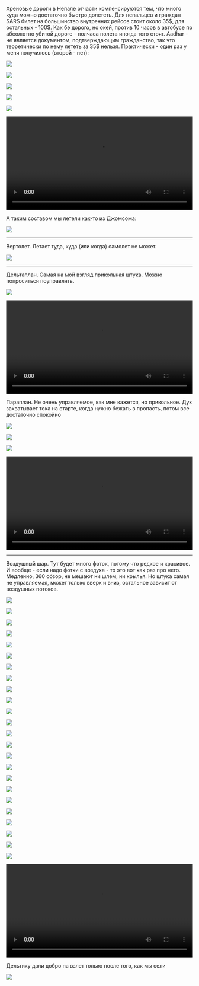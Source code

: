 [category]: <> (Travel, Nepal)
[date]: <> (2022/12/01)
[title]: <> (Непал летающий)

Хреновые дороги в Непале отчасти компенсируются тем, что много куда можно достаточно быстро долететь. Для непальцев и граждан SARS билет на большинство внутренних рейсов стоит около 35\$, для остальных - 100\$. Как бэ дорого, но окей, против 10 часов в автобусе по абсолютно убитой дороге - полчаса полета иногда того стоят. Aadhar - не является документом, подтверждающим гражданство, так что теоретически по нему лететь за 35\$ нельзя. Практически - один раз у меня получилось (второй - нет):

![](https://bafybeiewetvniwwppc2zgiolzqhadc43gafqz5vaf4zn3ghwnbzwehynxy.ipfs.flk-ipfs.xyz/1.jpg)

![](https://bafybeiewetvniwwppc2zgiolzqhadc43gafqz5vaf4zn3ghwnbzwehynxy.ipfs.flk-ipfs.xyz/2.jpeg)

![](https://bafybeiewetvniwwppc2zgiolzqhadc43gafqz5vaf4zn3ghwnbzwehynxy.ipfs.flk-ipfs.xyz/3.jpeg)

![](https://bafybeiewetvniwwppc2zgiolzqhadc43gafqz5vaf4zn3ghwnbzwehynxy.ipfs.flk-ipfs.xyz/4.jpeg)

![](https://bafybeiewetvniwwppc2zgiolzqhadc43gafqz5vaf4zn3ghwnbzwehynxy.ipfs.flk-ipfs.xyz/5.jpeg)

<video width="100%" place-items=center controls>
  <source src="https://bafybeiewetvniwwppc2zgiolzqhadc43gafqz5vaf4zn3ghwnbzwehynxy.ipfs.flk-ipfs.xyz/40.mp4" type="video/mp4">
</video>

А таким составом мы летели как-то из Джомсома:

![](https://bafybeiewetvniwwppc2zgiolzqhadc43gafqz5vaf4zn3ghwnbzwehynxy.ipfs.flk-ipfs.xyz/38.jpg)

***

Вертолет. Летает туда, куда (или когда) самолет не может. 

![](https://bafybeiewetvniwwppc2zgiolzqhadc43gafqz5vaf4zn3ghwnbzwehynxy.ipfs.flk-ipfs.xyz/6.jpg)

***

Дельтаплан. Самая на мой взгляд прикольная штука. Можно попроситься поуправлять.

![](https://bafybeiewetvniwwppc2zgiolzqhadc43gafqz5vaf4zn3ghwnbzwehynxy.ipfs.flk-ipfs.xyz/7.jpeg)

<video width="100%" place-items=center controls>
  <source src="https://bafybeiewetvniwwppc2zgiolzqhadc43gafqz5vaf4zn3ghwnbzwehynxy.ipfs.flk-ipfs.xyz/8.mp4" type="video/mp4">
</video>

Параплан. Не очень управляемое, как мне кажется, но прикольное. Дух захватывает тока на старте, когда нужно бежать в пропасть, потом все достаточно спокойно

![](https://bafybeiewetvniwwppc2zgiolzqhadc43gafqz5vaf4zn3ghwnbzwehynxy.ipfs.flk-ipfs.xyz/9.jpg)

![](https://bafybeiewetvniwwppc2zgiolzqhadc43gafqz5vaf4zn3ghwnbzwehynxy.ipfs.flk-ipfs.xyz/10.jpg)

![](https://bafybeiewetvniwwppc2zgiolzqhadc43gafqz5vaf4zn3ghwnbzwehynxy.ipfs.flk-ipfs.xyz/11.jpg)

<video width="100%" place-items=center controls>
  <source src="https://bafybeiewetvniwwppc2zgiolzqhadc43gafqz5vaf4zn3ghwnbzwehynxy.ipfs.flk-ipfs.xyz/39.mp4" type="video/mp4">
</video>

***

Воздушный шар. Тут будет много фоток, потому что редкое и красивое. И вообще - если надо фотки с воздуха - то это вот как раз про него. Медленно, 360 обзор, не мешают ни шлем, ни крылья. Но штука самая не управляемая, может только вверх и вниз, остальное зависит от воздушных потоков.

![](https://bafybeiewetvniwwppc2zgiolzqhadc43gafqz5vaf4zn3ghwnbzwehynxy.ipfs.flk-ipfs.xyz/12.jpg)

![](https://bafybeiewetvniwwppc2zgiolzqhadc43gafqz5vaf4zn3ghwnbzwehynxy.ipfs.flk-ipfs.xyz/13.jpg)

![](https://bafybeiewetvniwwppc2zgiolzqhadc43gafqz5vaf4zn3ghwnbzwehynxy.ipfs.flk-ipfs.xyz/14.jpg)

![](https://bafybeiewetvniwwppc2zgiolzqhadc43gafqz5vaf4zn3ghwnbzwehynxy.ipfs.flk-ipfs.xyz/15.jpg)

![](https://bafybeiewetvniwwppc2zgiolzqhadc43gafqz5vaf4zn3ghwnbzwehynxy.ipfs.flk-ipfs.xyz/16.jpeg)

![](https://bafybeiewetvniwwppc2zgiolzqhadc43gafqz5vaf4zn3ghwnbzwehynxy.ipfs.flk-ipfs.xyz/17.jpeg)

![](https://bafybeiewetvniwwppc2zgiolzqhadc43gafqz5vaf4zn3ghwnbzwehynxy.ipfs.flk-ipfs.xyz/18.jpg)

![](https://bafybeiewetvniwwppc2zgiolzqhadc43gafqz5vaf4zn3ghwnbzwehynxy.ipfs.flk-ipfs.xyz/19.jpg)

![](https://bafybeiewetvniwwppc2zgiolzqhadc43gafqz5vaf4zn3ghwnbzwehynxy.ipfs.flk-ipfs.xyz/20.jpg)

![](https://bafybeiewetvniwwppc2zgiolzqhadc43gafqz5vaf4zn3ghwnbzwehynxy.ipfs.flk-ipfs.xyz/21.jpg)

![](https://bafybeiewetvniwwppc2zgiolzqhadc43gafqz5vaf4zn3ghwnbzwehynxy.ipfs.flk-ipfs.xyz/22.jpg)

![](https://bafybeiewetvniwwppc2zgiolzqhadc43gafqz5vaf4zn3ghwnbzwehynxy.ipfs.flk-ipfs.xyz/23.jpg)

![](https://bafybeiewetvniwwppc2zgiolzqhadc43gafqz5vaf4zn3ghwnbzwehynxy.ipfs.flk-ipfs.xyz/24.jpg)

![](https://bafybeiewetvniwwppc2zgiolzqhadc43gafqz5vaf4zn3ghwnbzwehynxy.ipfs.flk-ipfs.xyz/25.jpeg)

![](https://bafybeiewetvniwwppc2zgiolzqhadc43gafqz5vaf4zn3ghwnbzwehynxy.ipfs.flk-ipfs.xyz/26.jpeg)

![](https://bafybeiewetvniwwppc2zgiolzqhadc43gafqz5vaf4zn3ghwnbzwehynxy.ipfs.flk-ipfs.xyz/27.jpeg)

![](https://bafybeiewetvniwwppc2zgiolzqhadc43gafqz5vaf4zn3ghwnbzwehynxy.ipfs.flk-ipfs.xyz/28.jpeg)

![](https://bafybeiewetvniwwppc2zgiolzqhadc43gafqz5vaf4zn3ghwnbzwehynxy.ipfs.flk-ipfs.xyz/29.jpeg)

![](https://bafybeiewetvniwwppc2zgiolzqhadc43gafqz5vaf4zn3ghwnbzwehynxy.ipfs.flk-ipfs.xyz/30.jpeg)

![](https://bafybeiewetvniwwppc2zgiolzqhadc43gafqz5vaf4zn3ghwnbzwehynxy.ipfs.flk-ipfs.xyz/31.jpeg)

![](https://bafybeiewetvniwwppc2zgiolzqhadc43gafqz5vaf4zn3ghwnbzwehynxy.ipfs.flk-ipfs.xyz/32.jpeg)

![](https://bafybeiewetvniwwppc2zgiolzqhadc43gafqz5vaf4zn3ghwnbzwehynxy.ipfs.flk-ipfs.xyz/33.jpeg)

![](https://bafybeiewetvniwwppc2zgiolzqhadc43gafqz5vaf4zn3ghwnbzwehynxy.ipfs.flk-ipfs.xyz/34.jpg)

![](https://bafybeiewetvniwwppc2zgiolzqhadc43gafqz5vaf4zn3ghwnbzwehynxy.ipfs.flk-ipfs.xyz/35.jpg)

<video width="100%" place-items=center controls>
  <source src="https://bafybeiewetvniwwppc2zgiolzqhadc43gafqz5vaf4zn3ghwnbzwehynxy.ipfs.flk-ipfs.xyz/37.mp4" type="video/mp4">
</video>

Дельтику дали добро на взлет только после того, как мы сели

![](https://bafybeiewetvniwwppc2zgiolzqhadc43gafqz5vaf4zn3ghwnbzwehynxy.ipfs.flk-ipfs.xyz/36.jpeg)